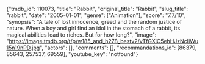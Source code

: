 {"tmdb_id": 110073, "title": "Rabbit", "original_title": "Rabbit", "slug_title": "rabbit", "date": "2005-01-01", "genre": ["Animation"], "score": "7.7/10", "synopsis": "A tale of lost innocence, greed and the random justice of nature. When a boy and girl find an idol in the stomach of a rabbit, its magical abilities lead to riches. But for how long?", "image": "https://image.tmdb.org/t/p/w185_and_h278_bestv2/vTfGXiC5ehHJzNcIIWu15n19nPD.jpg", "actors": [], "comments": [], "recommandations_id": [86379, 85643, 257537, 69559], "youtube_key": "notfound"}